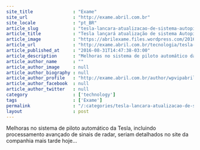 ```yaml
---
site_title               : "Exame"
site_url                 : "http://exame.abril.com.br"
site_locale              : "pt_BR"
article_slug             : "tesla-lancara-atualizacao-de-sistema-autopilot-em-semanas"
article_title            : "Tesla lançará atualização de sistema Autopilot em semanas"
article_image            : "https://abrilexame.files.wordpress.com/2016/09/size_960_16_9_giga-2.jpg?quality=70&strip=all&w=960"
article_url              : "http://exame.abril.com.br/tecnologia/tesla-lancara-atualizacao-de-sistema-autopilot-em-semanas/"
article_published_at     : "2016-08-31T14:47:38-03:00"
article_description      : "Melhoras no sistema de piloto automático da Tesla, incluindo processamento avançado de sinais de radar, seriam detalhados no site da companhia mais tarde hoje..."
article_author_name      : ""
article_author_image     : null
article_author_biography : null
article_author_profile   : "http://exame.abril.com.br/author/wpvipabril/"
article_author_facebook  : null
article_author_twitter   : null
category                 : ['technology']
tags                     : ['Exame']
permalink                : "/:categories/tesla-lancara-atualizacao-de-sistema-autopilot-em-semanas/"
layout                   : post
---
```


Melhoras no sistema de piloto automático da Tesla, incluindo processamento avançado de sinais de radar, seriam detalhados no site da companhia mais tarde hoje...
